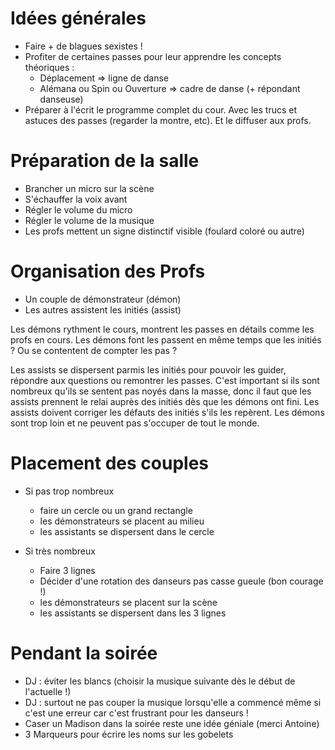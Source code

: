 
Idées générales
===============

- Faire + de blagues sexistes !
- Profiter de certaines passes pour leur apprendre les concepts théoriques :
     - Déplacement => ligne de danse
     - Alémana ou Spin ou Ouverture => cadre de danse (+ répondant danseuse)
- Préparer à l'écrit le programme complet du cour. Avec les trucs et
astuces des passes (regarder la montre, etc). Et le diffuser aux profs.


Préparation de la salle
=======================

- Brancher un micro sur la scène
- S'échauffer la voix avant
- Régler le volume du micro
- Régler le volume de la musique
- Les profs mettent un signe distinctif visible (foulard coloré ou autre)


Organisation des Profs
======================

- Un couple de démonstrateur (démon)
- Les autres assistent les initiés (assist)

Les démons rythment le cours, montrent les passes en détails comme les profs en cours.
Les démons font les passent en même temps que les initiés ? Ou se contentent de compter les pas ? 

Les assists se dispersent parmis les initiés pour pouvoir les guider, répondre aux questions ou remontrer les passes.
C'est important si ils sont nombreux qu'ils se sentent pas noyés dans la masse, donc il faut que les assists prennent le relai auprès des initiés dès que les démons ont fini.
Les assists doivent corriger les défauts des initiés s'ils les repèrent. Les démons sont trop loin et ne peuvent pas s'occuper de tout le monde.


Placement des couples
=====================

- Si pas trop nombreux 
	- faire un cercle ou un grand rectangle
	- les démonstrateurs se placent au milieu
	- les assistants se dispersent dans le cercle

- Si très nombreux
	- Faire 3 lignes
	- Décider d'une rotation des danseurs pas casse gueule (bon courage !)
	- les démonstrateurs se placent sur la scène
	- les assistants se dispersent dans les 3 lignes



Pendant la soirée
=================

- DJ : éviter les blancs (choisir la musique suivante dès le début de l'actuelle !)
- DJ : surtout ne pas couper la musique lorsqu'elle a commencé même si c'est une erreur car c'est frustrant pour les danseurs !
- Caser un Madison dans la soirée reste une idée géniale (merci Antoine)
- 3 Marqueurs pour écrire les noms sur les gobelets


